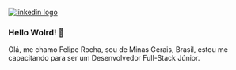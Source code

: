 [![linkedin logo]({https://img.shields.io/badge/LinkedIn-0077B5?style=for-the-badge&logo=linkedin&logoColor=white})](https://www.linkedin.com/in/felipe-silva-rocha/)

### Hello Wolrd! 👋
 
 Olá, me chamo Felipe Rocha, sou de Minas Gerais, Brasil, estou me capacitando para ser um Desenvolvedor Full-Stack Júnior. 
 
 


<!--
**feliperocha-dev/feliperocha-dev** is a ✨ _special_ ✨ repository because its `README.md` (this file) appears on your GitHub profile.

Here are some ideas to get you started:

- 🔭 I’m currently working on ...
- 🌱 I’m currently learning ...
- 👯 I’m looking to collaborate on ...
- 🤔 I’m looking for help with ...
- 💬 Ask me about ...
- 📫 How to reach me: ...
- 😄 Pronouns: ...
- ⚡ Fun fact: ...
-->
